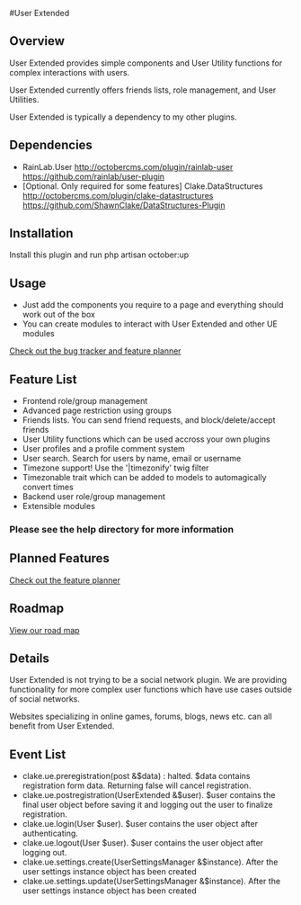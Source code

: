 #User Extended

## Overview
User Extended provides simple components and User Utility functions for complex interactions with users.

User Extended currently offers friends lists, role management, and User Utilities.

User Extended is typically a dependency to my other plugins.

## Dependencies
* RainLab.User http://octobercms.com/plugin/rainlab-user https://github.com/rainlab/user-plugin
* [Optional. Only required for some features] Clake.DataStructures http://octobercms.com/plugin/clake-datastructures https://github.com/ShawnClake/DataStructures-Plugin

## Installation
Install this plugin and run
      php artisan october:up

## Usage
* Just add the components you require to a page and everything should work out of the box
* You can create modules to interact with User Extended and other UE modules

[Check out the bug tracker and feature planner](https://github.com/ShawnClake/UserExtended/issues)

## Feature List
* Frontend role/group management
* Advanced page restriction using groups
* Friends lists. You can send friend requests, and block/delete/accept friends
* User Utility functions which can be used accross your own plugins
* User profiles and a profile comment system
* User search. Search for users by name, email or username
* Timezone support! Use the '|timezonify' twig filter
* Timezonable trait which can be added to models to automagically convert times
* Backend user role/group management
* Extensible modules

### Please see the help directory for more information

## Planned Features
[Check out the feature planner](https://github.com/ShawnClake/UserExtended/issues)

## Roadmap
[View our road map](https://github.com/ShawnClake/UserExtended/projects)

## Details
User Extended is not trying to be a social network plugin. We are providing functionality for more complex user functions which have use cases outside of social networks.

Websites specializing in online games, forums, blogs, news etc. can all benefit from User Extended.

## Event List
* clake.ue.preregistration(post &$data) : halted. $data contains registration form data. Returning false will cancel registration.
* clake.ue.postregistration(UserExtended &$user). $user contains the final user object before saving it and logging out the user to finalize registration.
* clake.ue.login(User $user). $user contains the user object after authenticating.
* clake.ue.logout(User $user). $user contains the user object after logging out.
* clake.ue.settings.create(UserSettingsManager &$instance). After the user settings instance object has been created
* clake.ue.settings.update(UserSettingsManager &$instance). After the user settings instance object has been created

